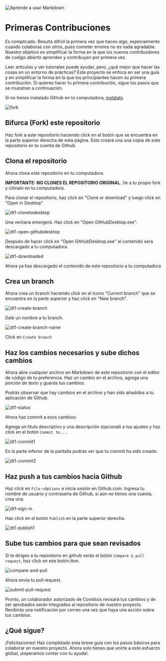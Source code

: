 ![Aprende a usar Markdown](./img/primeras-contribuciones.png)

# Primeras Contribuciones

Es complicado. Resulta difícil la primera vez que haces algo, especialmente cuando colaboras con otros, pues cometer errores no es nada agradable. Nuestro objetivo es simplificar la forma en la que los nuevos contribuidores de _codigo abierto_ aprenden y contribuyen por primera vez.

Leer artículos y ver tutoriales puede ayudar, pero, ¿qué mejor que hacer las cosas en un entorno de prácticas? Este proyecto se enfoca en ser una guía y en simplificar la forma en la que los principiantes hacen su primera contribución. Si quieres hacer tu primera contribución, sigue los pasos que se muestran a continuación.

Si no tienes instalado Github en tu computadora, [instálalo](https://desktop.github.com/). 

![fork](./img/fork.png)

## Bifurca (Fork) este repositorio

Haz fork a este repositorio haciendo click en el botón que se encuentra en la parte superior derecha de esta página. Esto creará una una copia de este repositorio en tu cuenta de Github.

## Clona el repositorio

Ahora clona este repositorio en tu computadora.

**IMPORTANTE: NO CLONES EL REPOSITORIO ORIGINAL**. Ve a tu propio fork y clónalo en tu computadora.

Para clonar el repositorio, haz click en "Clone or download" y luego click en "Open in Desktop"

![dt1-clonetodesktop](./img/dt1-clonetodesktop.png)

Una ventana emergerá. Haz click en "Open GitHubDesktop.exe".

![dt1-open-githubdesktop](./img/dt1-open-githubdesktop.png)

Después de hacer click en "Open GitHubDesktop.exe" el contenido será descargado a tu computadora.

![dt1-downloaded](./img/dt1-downloaded.png)

Ahora ya has descargado el contenido de este repositorio a tu computadora

## Crea un branch

Ahora crea un branch haciendo click en el ícono "Current branch" que se encuentra en la parte superior y haz click en "New branch".

![dt1-create-branch](./img/dt1-create-branch.png)

Dale un nombre a tu branch.

![dt1-create-branch-name](./img/dt1-create-branch-name.png)

Click en `Create branch`

## Haz los cambios necesarios y sube dichos cambios

Ahora abre cualquier archivo en Markdown de este repositorio con el editor de código de tu preferencia. Haz un cambio en el archivo, agrega una porción de texto y guarda tus cambios.

Podrás observar que hay cambios en el archivo y han sido añadidos a tu aplicación de Github.

![dt1-status](./img/dt1-status.png)

Ahora haz commit a esos cambios:

Agrega un título descriptivo y una descripción (opcional) a tus ajustes y haz click en el botón `Commit to...`.

![dt1-commit1](./img/dt1-commit1.png)

En la parte inferior de la pantalla podrás ver que tu commit ha sido creado.

![dt1-commit2](./img/dt1-commit2.png)

## Haz push a tus cambios hacia Github

Haz click en `File->Options` e inicia sesión en Github.com. Ingresa tu nombre de usuario y contraseña de Github, si aún no tienes una cuenta, crea una.

![dt1-sign-in](./img/dt1-sign-in.png)

Haz click en el botón `Publish` en la parte superior derecha.

![dt1-publish1](./img/dt1-publish1.png)

## Sube tus cambios para que sean revisados

Si te diriges a tu repositorio en github verás el botón `Compare & pull request`, haz click en ese botón.tton.

![compare-and-pull](./img/compare-and-pull.png)

Ahora envía tu pull request.

![submit-pull-request](./img/submit-pull-request.png)

Pronto, un colaborador autorizado de Covidsos revisará tus cambios y de ser aprobados serán integrados al repositorio de nuestro proyecto. Recibirás una notificación por correo una vez que haya una acción sobre tus cambios.

## ¿Qué sigue?

¡Felicitaciones! Haz completado esta breve guía con los pasos básicos para colaborar en nuestro proyecto. Ahora solo tienes que unirte a este esfuerzo global, ¡esperamos contar con tu ayuda!.


